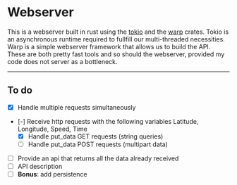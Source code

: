 # Webserver

This is a webserver built in rust using the [tokio](https://docs.rs/tokio/latest/tokio/) and the [warp](https://docs.rs/warp/latest/warp/) crates.
Tokio is an asynchronous runtime required to fullfill our multi-threaded necessities.
Warp is a simple webserver framework that allows us to build the API.
These are both pretty fast tools and so should the webserver, provided my code does not server as a bottleneck.

---

## To do

* [x] Handle multiple requests simultaneously
* [-] Receive http requests with the following variables Latitude, Longitude, Speed, Time
    * [x] Handle put_data GET requests (string queries)
    * [ ] Handle put_data POST requests (multipart data)
* [ ] Provide an api that returns all the data already received
* [ ] API description
* [ ] **Bonus**: add persistence
